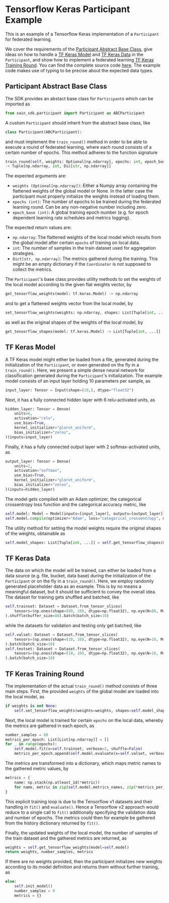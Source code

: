 # Tensorflow Keras Participant Example

This is an example of a Tensorflow Keras implementation of a `Participant` for federated learning.

We cover the requirements of the [Participant Abstract Base Class](#participant-abstract-base-class), give ideas on how to handle a [TF Keras Model](#tf-keras-model) and [TF Keras Data](#tf-keras-data) in the `Participant`, and show how to implement a federated learning [TF Keras Training Round](#tf-keras-training-round). You can find the complete source code [here](https://github.com/xainag/xain-sdk/blob/master/examples/tensorflow_keras/example.py). The example code makes use of typing to be precise about the expected data types.


## Participant Abstract Base Class

The SDK provides an abstact base class for `Participant`s which can be imported as

```python
from xain_sdk.participant import Participant as ABCParticipant
```

A custom `Participant` should inherit from the abstract base class, like

```python
class Participant(ABCParticipant):
```

and must implement the `train_round()` method in order to be able to execute a round of federated learning, where each round consists of a certain number of epochs. This method adheres to the function signature

```python
train_round(self, weights: Optional[np.ndarray], epochs: int, epoch_base: int)
-> Tuple[np.ndarray, int, Dic[str, np.ndarray]]
```

The expected arguments are:

- `weights (Optional[np.ndarray])`: Either a Numpy array containing the flattened weights of the global model or None. In the latter case the participant must properly initialize the weights instead of loading them.
- `epochs (int)`: The number of epochs to be trained during the federated learning round. Can be any non-negative number including zero.
- `epoch_base (int)`: A global training epoch number (e.g. for epoch dependent learning rate schedules and metrics logging).

The expected return values are:
- `np.ndarray`: The flattened weights of the local model which results from the global model after certain `epochs` of training on local data.
- `int`: The number of samples in the train dataset used for aggregation strategies.
- `Dict[str, np.ndarray]`: The metrics gathered during the training. This might be an empty dictionary if the `Coordinator` is not supposed to collect the metrics.

The `Participant`'s base class provides utility methods to set the weights of the local model according to the given flat weights vector, by

```python
get_tensorflow_weights(model: tf.keras.Model) -> np.ndarray
```

and to get a flattened weights vector from the local model, by

```python
set_tensorflow_weights(weights: np.ndarray, shapes: List[Tuple[int, ...]], model: tf.keras.Model) -> None
```

as well as the original shapes of the weights of the local model, by

```python
get_tensorflow_shapes(model: tf.keras.Model) -> List[Tuple[int, ...]]
```


## TF Keras Model

A TF Keras model might either be loaded from a file, generated during the initialization of the `Participant`, or even generated on the fly in a `train_round()`. Here, we present a simple dense neural network for classification generated during the `Participant`'s initialization. The example model consists of an input layer holding 10 parameters per sample, as

```python
input_layer: Tensor = Input(shape=(10,), dtype="float32")
```

Next, it has a fully connected hidden layer with 6 relu-activated units, as

```python
hidden_layer: Tensor = Dense(
    units=6,
    activation="relu",
    use_bias=True,
    kernel_initializer="glorot_uniform",
    bias_initializer="zeros",
)(inputs=input_layer)
```

Finally, it has a fully connected output layer with 2 softmax-activated units, as

```python
output_layer: Tensor = Dense(
    units=2,
    activation="softmax",
    use_bias=True,
    kernel_initializer="glorot_uniform",
    bias_initializer="zeros",
)(inputs=hidden_layer)
```

The model gets compiled with an Adam optimizer, the categorical crossentropy loss function and the categorical accuracy metric, like

```python
self.model: Model = Model(inputs=[input_layer], outputs=[output_layer])
self.model.compile(optimizer="Adam", loss="categorical_crossentropy", metrics=["categorical_accuracy"])
```

The utility method for setting the model weights require the original shapes of the weights, obtainable as

```python
self.model_shapes: List[Tuple[int, ...]] = self.get_tensorflow_shapes(model=self.model)
```


## TF Keras Data

The data on which the model will be trained, can either be loaded from a data source (e.g. file, bucket, data base) during the initialization of the `Participant` or on the fly in a `train_round()`. Here, we employ randomly generated placeholder data as an example. This is by no means a meaningful dataset, but it should be sufficient to convey the overall idea. The dataset for training gets shuffled and batched, like

```python
self.trainset: Dataset = Dataset.from_tensor_slices(
    tensors=(np.ones(shape=(80, 10), dtype=np.float32), np.eye(N=80, M=10, dtype=np.float32))
).shuffle(buffer_size=80).batch(batch_size=10)
```

while the datasets for validation and testing only get batched, like

```python
self.valset: Dataset = Dataset.from_tensor_slices(
    tensors=(np.ones(shape=(10, 10), dtype=np.float32), np.eye(N=10, M=10, dtype=np.float32))
).batch(batch_size=10)
self.testset: Dataset = Dataset.from_tensor_slices(
    tensors=(np.ones(shape=(10, 10), dtype=np.float32), np.eye(N=10, M=10, dtype=np.float32))
).batch(batch_size=10)
```


## TF Keras Training Round

The implementation of the actual `train_round()` method consists of three main steps. First, the provided `weights` of the global model are loaded into the local model, as

```python
if weights is not None:
    self.set_tensorflow_weights(weights=weights, shapes=self.model_shapes, model=self.model)
```

Next, the local model is trained for certain `epochs` on the local data, whereby the metrics are gathered in each epoch, as

```python
number_samples = 80
metrics_per_epoch: List[List[np.ndarray]] = []
for _ in range(epochs):
    self.model.fit(x=self.trainset, verbose=2, shuffle=False)
    metrics_per_epoch.append(self.model.evaluate(x=self.valset, verbose=0))
```

The metrics are transformed into a dictionary, which maps metric names to the gathered metric values, by

```python
metrics = {
    name: np.stack(np.atleast_1d(*metric))
    for name, metric in zip(self.model.metrics_names, zip(*metrics_per_epoch))
}
```

This explicit training loop is due to the Tensorflow v1 datasets and their handling in `fit()` and `evaluate()`. Hence a Tensorflow v2 approach would reduce to a single call to `fit()` additionally specifying the validation data and number of epochs. The metrics could then for example be gathered from the history dictionary returned by `fit()`.

Finally, the updated weights of the local model, the number of samples of the train dataset and the gathered metrics are returned, as

```python
weights = self.get_tensorflow_weights(model=self.model)
return weights, number_samples, metrics
```

If there are no weights provided, then the participant initializes new weights according to its model definition and returns them without further training, as

```python
else:
    self.init_model()
    number_samples = 0
    metrics = {}
```
